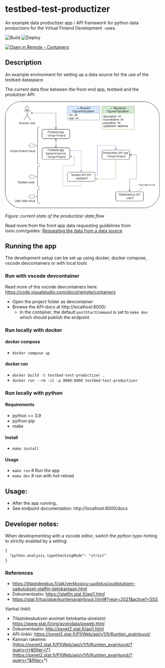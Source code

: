# testbed-test-productizer

An example data productizer app / API framework for python data producizers for the Virtual Finland Development -uses.

![Build](https://github.com/Virtual-Finland-Development/testbed-test-productizer/actions/workflows/build-and-test.yml/badge.svg?branch=main)
![Deploy](https://github.com/Virtual-Finland-Development/testbed-test-productizer/actions/workflows/productizer-deploy.yml/badge.svg)

[![Open in Remote - Containers](https://img.shields.io/static/v1?label=Remote%20-%20Containers&message=Open&color=blue&logo=visualstudiocode)](https://vscode.dev/redirect?url=vscode://ms-vscode-remote.remote-containers/cloneInVolume?url=https://github.com/Virtual-Finland-Development/testbed-test-productizer)

## Description

An example environment for setting up a data source for the use of the testbed dataspace.

The current data flow between the front-end app, testbed and the produtizer API:

![test-productizer](./docs/test-productizer-testbed-final.drawio.png)

_Figure: current state of the productizer data flow_

Read more from the front app data requesting guidelines from ioxio.com/guides: [Requesting the data from a data source](https://ioxio.com/guides/how-to-build-an-application#requesting-the-data-from-a-data-source)

## Running the app

The development setup can be set up using docker, docker compose, vscode devcontainers or with local tools

### Run with vscode devcontainer

Read more of the vscode devcontainers here: https://code.visualstudio.com/docs/remote/containers

- Open the project folder as devcontainer
- Browse the API-docs at http://localhost:8000/
  - In the container, the default `postStartCommand` is set to `make dev` which should publish the endpoint

### Run locally with docker

#### docker compose

- `docker compose up`

#### docker run

- `docker build -t testbed-test-productizer .`
- `docker run --rm -it -p 8000:8000 testbed-test-productizer`

### Run locally with python

#### Requirements

- python >= 3.9
- python-pip
- make

#### Install

- `make install`

#### Usage

- `make run` # Run the app
- `make dev` # run with hot-reload

## Usage:

- After the app running..
- See endpoint documentation: http://localhost:8000/docs

## Developer notes:

When developmenting with a vscode editor, switch the python type-hinting to strictly enabled by a setting:

```
{
  "python.analysis.typeCheckingMode": "strict"
}
```

### References

- https://tilastokeskus.fi/ajk/verkkosivu-uudistus/uudistuksen-vaikutukset-statfin-tietokantaan.html
- Dokumentaatio: https://statfin.stat.fi/api1.html
- https://stat.fi/tup/alue/kuntienavainluvut.html#?year=2021&active1=SSS

Vanhat linkit:

- Tilastokeskuksen avoimet tietokanta-aineistot: https://www.stat.fi/org/avoindata/pxweb.html
- Dokumentaatio: http://pxnet2.stat.fi/api1.html
- API-linkki: https://pxnet2.stat.fi/PXWeb/api/v1/fi/Kuntien_avainluvut/
- Kannan rakenne: [https://pxnet2.stat.fi/PXWeb/api/v1/fi/Kuntien_avainluvut/?query=\*&filter=\*](https://pxnet2.stat.fi/PXWeb/api/v1/fi/Kuntien_avainluvut/?query=*&filter=*)
